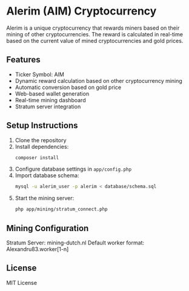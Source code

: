 # Alerim (AIM) Cryptocurrency

Alerim is a unique cryptocurrency that rewards miners based on their mining of other cryptocurrencies. The reward is calculated in real-time based on the current value of mined cryptocurrencies and gold prices.

## Features

- Ticker Symbol: AIM
- Dynamic reward calculation based on other cryptocurrency mining
- Automatic conversion based on gold price
- Web-based wallet generation
- Real-time mining dashboard
- Stratum server integration

## Setup Instructions

1. Clone the repository
2. Install dependencies:
   ```bash
   composer install
   ```
3. Configure database settings in `app/config.php`
4. Import database schema:
   ```bash
   mysql -u alerim_user -p alerim < database/schema.sql
   ```
5. Start the mining server:
   ```bash
   php app/mining/stratum_connect.php
   ```

## Mining Configuration

Stratum Server: mining-dutch.nl
Default worker format: Alexandru83.worker[1-n]

## License

MIT License

